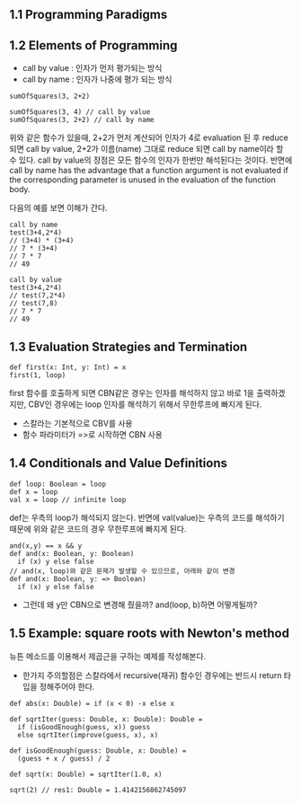 ## 1.1 Programming Paradigms

## 1.2 Elements of Programming
* call by value : 인자가 먼저 평가되는 방식
* call by name : 인자가 나중에 평가 되는 방식 
```
sumOfSquares(3, 2+2)

sumOfSquares(3, 4) // call by value
sumOfSquares(3, 2+2) // call by name
```
위와 같은 함수가 있을때, 2+2가 먼저 계산되어 인자가 4로 evaluation 된 후 reduce 되면 call by value, 2+2가 이름(name) 그대로 reduce 되면 call by name이라 할 수 있다. call by value의 장점은 모든 함수의 인자가 한번만 해석된다는 것이다. 반면에 call by name has the advantage that a function argument is not evaluated if the corresponding parameter is unused in the evaluation of the function body.

다음의 예를 보면 이해가 간다.

```
call by name 
test(3+4,2*4)
// (3+4) * (3+4)
// 7 * (3+4)
// 7 * 7
// 49

call by value
test(3+4,2*4)
// test(7,2*4)
// test(7,8)
// 7 * 7
// 49
```

## 1.3 Evaluation Strategies and Termination
```
def first(x: Int, y: Int) = x
first(1, loop)
```
first 함수를 호출하게 되면 CBN같은 경우는 인자를 해석하지 않고 바로 1을 출력하겠지만, CBV인 경우에는 loop 인자를 해석하기 위해서 무한루프에 빠지게 된다.

* 스칼라는 기본적으로 CBV를 사용
* 함수 파라미터가 =>로 시작하면 CBN 사용

## 1.4 Conditionals and Value Definitions
```
def loop: Boolean = loop
def x = loop 
val x = loop // infinite loop
```
def는 우측의 loop가 해석되지 않는다. 반면에 val(value)는 우측의 코드를 해석하기 때문에 위와 같은 코드의 경우 무한루프에 빠지게 된다.

```
and(x,y) == x && y
def and(x: Boolean, y: Boolean)
  if (x) y else false
// and(x, loop)와 같은 문제가 발생할 수 있으므로, 아래와 같이 변경
def and(x: Boolean, y: => Boolean)
  if (x) y else false
```  
* 그런데 왜 y만 CBN으로 변경해 줬을까? and(loop, b)하면 어떻게될까?

## 1.5 Example: square roots with Newton's method
뉴튼 메소드를 이용해서 제곱근을 구하는 예제를 작성해본다.
* 한가지 주의할점은 스칼라에서 recursive(재귀) 함수인 경우에는 반드시 return 타입을 정해주어야 한다.
```
def abs(x: Double) = if (x < 0) -x else x

def sqrtIter(guess: Double, x: Double): Double = 
  if (isGoodEnough(guess, x)) guess
  else sqrtIter(improve(guess, x), x)

def isGoodEnough(guess: Double, x: Double) = 
  (guess + x / guess) / 2

def sqrt(x: Double) = sqrtIter(1.0, x)

sqrt(2) // res1: Double = 1.4142156862745097
```
